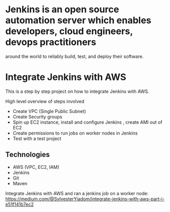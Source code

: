 # **Jenkins** is an open source automation server which enables developers, cloud engineers, devops practitioners 
around the world to reliably build, test, and deploy their software.


# Integrate Jenkins with AWS
This is a step by step project on how to integrate Jenkins with AWS.


High level overview of steps involved
- Create VPC (Single Public Subnet)
- Create Security groups 
- Spin up EC2 instance, install and configure Jenkins , create AMI out of EC2
- Create permissions to run jobs on worker nodes in Jenkins
- Test with a test project

## Technologies
- AWS (VPC, EC2, IAM)
- Jenkins
- Git
- Maven

Integrate Jenkins with AWS and ran a jenkins job on a worker node:
https://medium.com/@SylvesterYiadom/integrate-jenkins-with-aws-part-i-e51f141b7ec2
